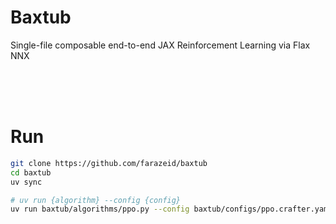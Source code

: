 # Baxtub

Single-file composable end-to-end JAX Reinforcement Learning via Flax NNX

<br>
<br>
<br>

# Run

```bash
git clone https://github.com/farazeid/baxtub
cd baxtub
uv sync
```

```bash
# uv run {algorithm} --config {config}
uv run baxtub/algorithms/ppo.py --config baxtub/configs/ppo.crafter.yaml
```
